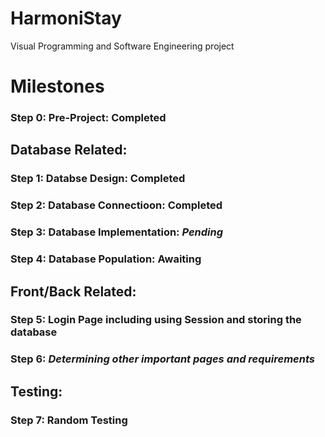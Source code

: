 # HarmoniStay
Visual Programming and Software Engineering project

# Milestones


### **Step 0**: Pre-Project: **Completed**

## Database Related:

### **Step 1**: Databse Design: **Completed**

### **Step 2**: Database Connectioon: **Completed**

### **Step 3**: Database Implementation: *Pending*

### **Step 4**: Database Population: Awaiting

## Front/Back Related:

### **Step 5**: Login Page including using Session and storing the database

### **Step 6**: *Determining other important pages and requirements*
## Testing:

### **Step 7**: Random Testing
